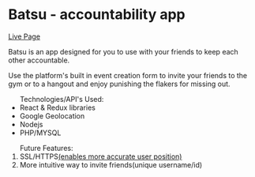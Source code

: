 # Batsu - accountability app

<a href='http://www.batsu.io' target="_blank">Live Page</a>

Batsu is an app designed for you to use with your friends to keep each other accountable.

Use the platform's built in event creation form to invite your friends to the gym or to a hangout and enjoy punishing the flakers for missing out.
<ul>
Technologies/API's Used:
<li>React & Redux libraries</li>
<li>Google Geolocation</li>
<li>Nodejs</li>
<li>PHP/MYSQL</li>
</ul>
<ol>
Future Features:
<li>SSL/HTTPS<a href="https://developers.google.com/web/updates/2016/04/geolocation-on-secure-contexts-only" target="_blank">(enables more accurate user position)</a></li>
<li>More intuitive way to invite friends(unique username/id)</li>
</ol>
